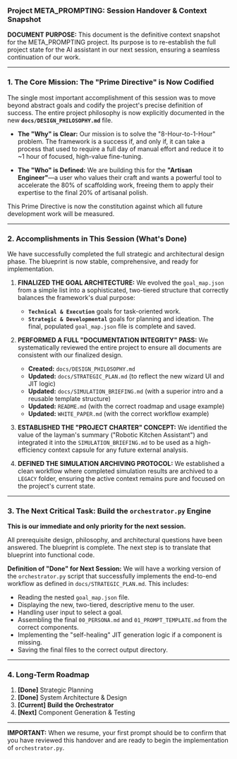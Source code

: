 ### **Project META_PROMPTING: Session Handover & Context Snapshot**

**DOCUMENT PURPOSE:** This document is the definitive context snapshot for the META_PROMPTING project. Its purpose is to re-establish the full project state for the AI assistant in our next session, ensuring a seamless continuation of our work.

---

### **1. The Core Mission: The "Prime Directive" is Now Codified**

The single most important accomplishment of this session was to move beyond abstract goals and codify the project's precise definition of success. The entire project philosophy is now explicitly documented in the new **`docs/DESIGN_PHILOSOPHY.md`** file.

- **The "Why" is Clear:** Our mission is to solve the "8-Hour-to-1-Hour" problem. The framework is a success if, and only if, it can take a process that used to require a full day of manual effort and reduce it to ~1 hour of focused, high-value fine-tuning.

- **The "Who" is Defined:** We are building this for the **"Artisan Engineer"**—a user who values their craft and wants a powerful tool to accelerate the 80% of scaffolding work, freeing them to apply their expertise to the final 20% of artisanal polish.

This Prime Directive is now the constitution against which all future development work will be measured.

---

### **2. Accomplishments in This Session (What's Done)**

We have successfully completed the full strategic and architectural design phase. The blueprint is now stable, comprehensive, and ready for implementation.

1.  **FINALIZED THE GOAL ARCHITECTURE:** We evolved the `goal_map.json` from a simple list into a sophisticated, two-tiered structure that correctly balances the framework's dual purpose:

    - **`Technical & Execution`** goals for task-oriented work.
    - **`Strategic & Developmental`** goals for planning and ideation.
      The final, populated `goal_map.json` file is complete and saved.

2.  **PERFORMED A FULL "DOCUMENTATION INTEGRITY" PASS:** We systematically reviewed the entire project to ensure all documents are consistent with our finalized design.

    - **Created:** `docs/DESIGN_PHILOSOPHY.md`
    - **Updated:** `docs/STRATEGIC_PLAN.md` (to reflect the new wizard UI and JIT logic)
    - **Updated:** `docs/SIMULATION_BRIEFING.md` (with a superior intro and a reusable template structure)
    - **Updated:** `README.md` (with the correct roadmap and usage example)
    - **Updated:** `WHITE_PAPER.md` (with the correct workflow example)

3.  **ESTABLISHED THE "PROJECT CHARTER" CONCEPT:** We identified the value of the layman's summary ("Robotic Kitchen Assistant") and integrated it into the `SIMULATION_BRIEFING.md` to be used as a high-efficiency context capsule for any future external analysis.

4.  **DEFINED THE SIMULATION ARCHIVING PROTOCOL:** We established a clean workflow where completed simulation results are archived to a `LEGACY` folder, ensuring the active context remains pure and focused on the project's current state.

---

### **3. The Next Critical Task: Build the `orchestrator.py` Engine**

**This is our immediate and only priority for the next session.**

All prerequisite design, philosophy, and architectural questions have been answered. The blueprint is complete. The next step is to translate that blueprint into functional code.

**Definition of "Done" for Next Session:**
We will have a working version of the `orchestrator.py` script that successfully implements the end-to-end workflow as defined in `docs/STRATEGIC_PLAN.md`. This includes:

- Reading the nested `goal_map.json` file.
- Displaying the new, two-tiered, descriptive menu to the user.
- Handling user input to select a goal.
- Assembling the final `00_PERSONA.md` and `01_PROMPT_TEMPLATE.md` from the correct components.
- Implementing the "self-healing" JIT generation logic if a component is missing.
- Saving the final files to the correct output directory.

---

### **4. Long-Term Roadmap**

1.  **[Done]** Strategic Planning
2.  **[Done]** System Architecture & Design
3.  **[Current]** **Build the Orchestrator**
4.  **[Next]** Component Generation & Testing

---

**IMPORTANT:** When we resume, your first prompt should be to confirm that you have reviewed this handover and are ready to begin the implementation of `orchestrator.py`.
